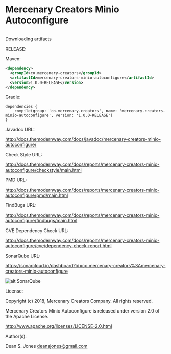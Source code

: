 Mercenary Creators Minio Autoconfigure
======

![<TMW>](http://docs.themodernway.com/tmw4.jpg)

Downloading artifacts

RELEASE:

Maven:
```xml
<dependency>
  <groupId>co.mercenary-creators</groupId>
  <artifactId>mercenary-creators-minio-autoconfigure</artifactId>
  <version>1.0.0-RELEASE</version>
</dependency>
```
Gradle:
```
dependencies {
    compile(group: 'co.mercenary-creators', name: 'mercenary-creators-minio-autoconfigure', version: '1.0.0-RELEASE')
}
```
Javadoc URL:

http://docs.themodernway.com/docs/javadoc/mercenary-creators-minio-autoconfigure/

Check Style URL:

http://docs.themodernway.com/docs/reports/mercenary-creators-minio-autoconfigure/checkstyle/main.html

PMD URL:

http://docs.themodernway.com/docs/reports/mercenary-creators-minio-autoconfigure/pmd/main.html

FindBugs URL:

http://docs.themodernway.com/docs/reports/mercenary-creators-minio-autoconfigure/findbugs/main.html

CVE Dependency Check URL:

http://docs.themodernway.com/docs/reports/mercenary-creators-minio-autoconfigure/cve/dependency-check-report.html

SonarQube URL:

https://sonarcloud.io/dashboard?id=co.mercenary-creators%3Amercenary-creators-minio-autoconfigure

![alt SonarQube](https://sonarcloud.io/api/project_badges/measure?project=co.mercenary-creators%3Amercenary-creators-minio-autoconfigure&metric=alert_status "SonarQube")

License:

Copyright (c) 2018, Mercenary Creators Company. All rights reserved.

Mercenary Creators Minio Autoconfigure is released under version 2.0 of the Apache License.

http://www.apache.org/licenses/LICENSE-2.0.html

Author(s):

Dean S. Jones
deansjones@gmail.com
